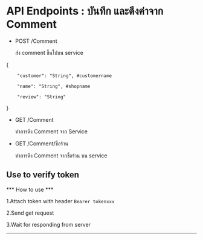 # API Endpoints : บันทึก และดึงค่าจาก Comment

* POST /Comment

  ส่ง comment ขึ้นไปบน service

{

        "customer": "String", #customername
        
        "name": "String", #shopname
        
        "review": "String"
        
}

* GET /Comment

  ทำการดึง Comment จาก Service 

* GET /Comment/ชื่อร้าน

  ทำการดึง Comment จากชื่อร้าน บน service 

Use to verify token
-------------------
*** How to use ***

1.Attach token with header `Bearer tokenxxx`

2.Send get request

3.Wait for responding from server

-------------------

